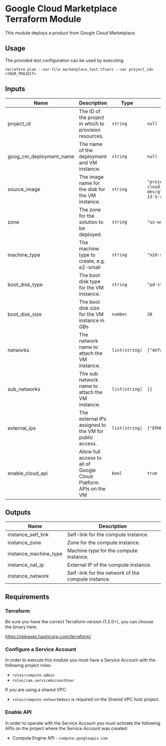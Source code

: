 # Google Cloud Marketplace Terraform Module

This module deploys a product from Google Cloud Marketplace.

## Usage
The provided test configuration can be used by executing:

```
terraform plan --var-file marketplace_test.tfvars --var project_id=<YOUR_PROJECT>
```

## Inputs
| Name | Description | Type | Default | Required |
|------|-------------|------|---------|----------|
| project_id | The ID of the project in which to provision resources. | `string` | `null` | yes |
| goog_cm_deployment_name | The name of the deployment and VM instance. | `string` | `null` | yes |
| source_image | The image name for the disk for the VM instance. | `string` | `"projects/freebsd-org-cloud-dev/global/images/freebsd-13-5-release-amd64-gce"` | no |
| zone | The zone for the solution to be deployed. | `string` | `"us-west1-c"` | no |
| machine_type | The machine type to create, e.g. e2-small | `string` | `"n2d-standard-2"` | no |
| boot_disk_type | The boot disk type for the VM instance. | `string` | `"pd-standard"` | no |
| boot_disk_size | The boot disk size for the VM instance in GBs | `number` | `20` | no |
| networks | The network name to attach the VM instance. | `list(string)` | `["default"]` | no |
| sub_networks | The sub network name to attach the VM instance. | `list(string)` | `[]` | no |
| external_ips | The external IPs assigned to the VM for public access. | `list(string)` | `["EPHEMERAL"]` | no |
| enable_cloud_api | Allow full access to all of Google Cloud Platform APIs on the VM | `bool` | `true` | no |

## Outputs

| Name | Description |
|------|-------------|
| instance_self_link | Self-link for the compute instance. |
| instance_zone | Zone for the compute instance. |
| instance_machine_type | Machine type for the compute instance. |
| instance_nat_ip | External IP of the compute instance. |
| instance_network | Self-link for the network of the compute instance. |

## Requirements
### Terraform

Be sure you have the correct Terraform version (1.2.0+), you can choose the binary here:

https://releases.hashicorp.com/terraform/

### Configure a Service Account
In order to execute this module you must have a Service Account with the following project roles:

- `roles/compute.admin`
- `roles/iam.serviceAccountUser`

If you are using a shared VPC:

- `roles/compute.networkAdmin` is required on the Shared VPC host project.

### Enable API
In order to operate with the Service Account you must activate the following APIs on the project where the Service Account was created:

- Compute Engine API - `compute.googleapis.com`
